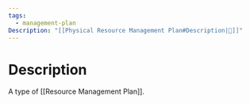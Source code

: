 ```yaml
---
tags:
  - management-plan
Description: "[[Physical Resource Management Plan#Description|📝]]"
---
```

# Description
A type of [[Resource Management Plan]].